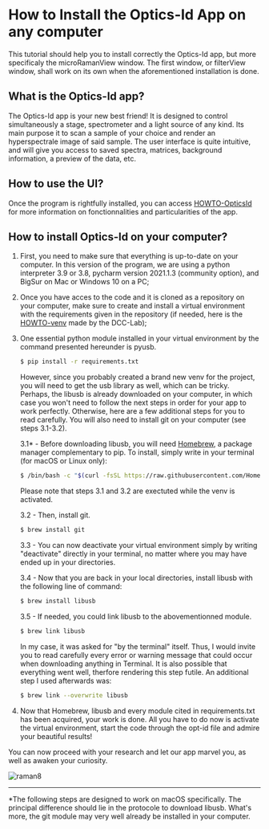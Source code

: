 # **How to Install the Optics-Id App on any computer**

This tutorial should help you to install correctly the Optics-Id app, but more specificaly the microRamanView window. The first window, or filterView window, shall work on its own when the aforementioned installation is done.

## What is the Optics-Id app?

The Optics-Id app is your new best friend! It is designed to control simultaneously a stage, spectrometer and a light source of any kind. Its main purpose it to scan a sample of your choice and render an hyperspectrale image of said sample. The user interface is quite intuitive, and will give you access to saved spectra, matrices, background information, a preview of the data, etc.

## How to use the UI?

Once the program is rightfully installed, you can access [HOWTO-OpticsId](https://github.com/PyMarc2/Optics-ID) for more information on fonctionnalities and particularities of the app.

## How to install Optics-Id on your computer?

1. First, you need to make sure that everything is up-to-date on your computer. In this version of the program, we are using a python interpreter 3.9 or 3.8, pycharm version 2021.1.3 (community option), and BigSur on Mac or Windows 10 on a PC;

2. Once you have acces to the code and it is cloned as a repository on your computer, make sure to create and install a virtual environment with the requirements given in the repository (if needed, here is the [HOWTO-venv](https://github.com/DCC-Lab/Documentation/blob/master/HOWTO/HOWTO-PythonVirtualEnvironment(venv).md) made by the DCC-Lab);

3. One essential python module installed in your virtual environment by the command presented hereunder is pyusb.

   ```bash
   $ pip install -r requirements.txt
   ```

   However, since you probably created a brand new venv for the project, you will need to get the usb library as well, which can be tricky. Perhaps, the libusb is already downloaded on your computer, in which case you won't need to follow the next steps in order for your app to work perfectly. Otherwise, here are a few additional steps for you to read carefully. You will also need to install git on your computer (see steps 3.1-3.2).

   3.1* - Before downloading libusb, you will need [Homebrew](https://brew.sh/), a package manager complementary to pip. To install, simply write in your terminal (for macOS or Linux only):

   ```bash
   $ /bin/bash -c "$(curl -fsSL https://raw.githubusercontent.com/Homebrew/install/HEAD/install.sh)"
   ```

   Please note that steps 3.1 and 3.2 are exectuted while the venv is activated.

   3.2 - Then, install git.

   ```bash
   $ brew install git
   ```

   3.3 - You can now deactivate your virtual environment simply by writing "deactivate" directly in your terminal, no matter where you may have ended up in your directories. 

   3.4 - Now that you are back in your local directories, install libusb with the following line of command:

   ```bash
   $ brew install libusb
   ```

   3.5 - If needed, you could link libusb to the abovementionned module.

   ```bash
   $ brew link libusb
   ```

   In my case, it was asked for "by the terminal" itself. Thus, I would invite you to read carefully every error or warning message that could occur when downloading anything in Terminal. It is also possible that everything went well, therfore rendering this step futile. An additional step I used afterwards was:

   ```bash
   $ brew link --overwrite libusb
   ```

4. Now that Homebrew, libusb and every module cited in requirements.txt has been acquired, your work is done. All you have to do now is activate the virtual environment, start the code through the opt-id file and admire your beautiful results!

You can now proceed with your research and let our app marvel you, as well as awaken your curiosity.

![raman8](/Users/justinemajor/Documents/Captures/raman8.png)

------

*The following steps are designed to work on macOS specifically. The principal difference should lie in the protocole to download libusb. What's more, the git module may very well already be installed in your computer. 